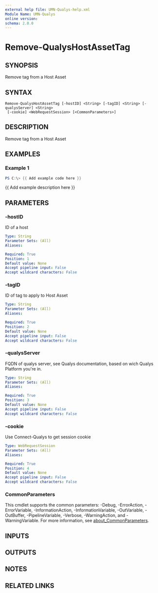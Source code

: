 ```yaml
---
external help file: UMN-Qualys-help.xml
Module Name: UMN-Qualys
online version:
schema: 2.0.0
---
```


# Remove-QualysHostAssetTag

## SYNOPSIS
Remove tag from a Host Asset

## SYNTAX

```
Remove-QualysHostAssetTag [-hostID] <String> [-tagID] <String> [-qualysServer] <String>
 [-cookie] <WebRequestSession> [<CommonParameters>]
```

## DESCRIPTION
Remove tag from a Host Asset

## EXAMPLES

### Example 1
```powershell
PS C:\> {{ Add example code here }}
```

{{ Add example description here }}

## PARAMETERS

### -hostID
ID of a host

```yaml
Type: String
Parameter Sets: (All)
Aliases:

Required: True
Position: 1
Default value: None
Accept pipeline input: False
Accept wildcard characters: False
```

### -tagID
ID of tag to apply to Host Asset

```yaml
Type: String
Parameter Sets: (All)
Aliases:

Required: True
Position: 2
Default value: None
Accept pipeline input: False
Accept wildcard characters: False
```

### -qualysServer
FQDN of qualys server, see Qualys documentation, based on wich Qualys Platform you're in.

```yaml
Type: String
Parameter Sets: (All)
Aliases:

Required: True
Position: 3
Default value: None
Accept pipeline input: False
Accept wildcard characters: False
```

### -cookie
Use Connect-Qualys to get session cookie

```yaml
Type: WebRequestSession
Parameter Sets: (All)
Aliases:

Required: True
Position: 4
Default value: None
Accept pipeline input: False
Accept wildcard characters: False
```

### CommonParameters
This cmdlet supports the common parameters: -Debug, -ErrorAction, -ErrorVariable, -InformationAction, -InformationVariable, -OutVariable, -OutBuffer, -PipelineVariable, -Verbose, -WarningAction, and -WarningVariable. For more information, see [about_CommonParameters](http://go.microsoft.com/fwlink/?LinkID=113216).

## INPUTS

## OUTPUTS

## NOTES

## RELATED LINKS
